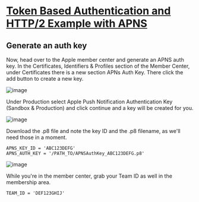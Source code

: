 # [Token Based Authentication and HTTP/2 Example with APNS](http://gobiko.com/blog/token-based-authentication-http2-example-apns/)

## Generate an auth key
Now, head over to the Apple member center and generate an APNS auth key. In the Certificates, Identifiers & Profiles section of the Member Center, under Certificates there is a new section APNs Auth Key. There click the add button to create a new key.

![image](http://gobiko.com/media/images/Screen_Shot_2016-09-30_at_11.40.09_PM.original.png)


Under Production select Apple Push Notification Authentication Key (Sandbox & Production) and click continue and a key will be created for you.

![image](http://gobiko.com/media/images/Screen_Shot_2016-09-24_at_5.01.44_AM.original.png)

Download the .p8 file and note the key ID and the .p8 filename, as we'll need those in a moment.

```
APNS_KEY_ID = 'ABC123DEFG'
APNS_AUTH_KEY = '/PATH_TO/APNSAuthKey_ABC123DEFG.p8'
```

![image](http://gobiko.com/media/images/Screen_Shot_2016-09-24_at_5.02.01_AM.original.png)


While you're in the member center, grab your Team ID as well in the membership area.

```
TEAM_ID = 'DEF123GHIJ'
```

